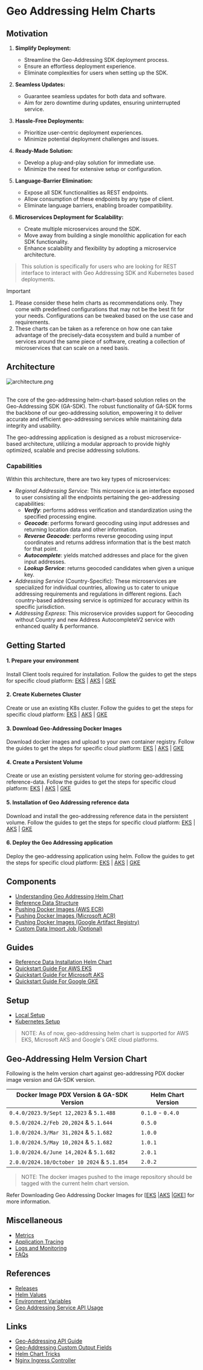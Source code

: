 # Geo Addressing Helm Charts

## Motivation

1. **Simplify Deployment:**
    - Streamline the Geo-Addressing SDK deployment process.
    - Ensure an effortless deployment experience.
    - Eliminate complexities for users when setting up the SDK.

2. **Seamless Updates:**
    - Guarantee seamless updates for both data and software.
    - Aim for zero downtime during updates, ensuring uninterrupted service.

3. **Hassle-Free Deployments:**
    - Prioritize user-centric deployment experiences.
    - Minimize potential deployment challenges and issues.

4. **Ready-Made Solution:**
    - Develop a plug-and-play solution for immediate use.
    - Minimize the need for extensive setup or configuration.

5. **Language-Barrier Elimination:**
    - Expose all SDK functionalities as REST endpoints.
    - Allow consumption of these endpoints by any type of client.
    - Eliminate language barriers, enabling broader compatibility.

6. **Microservices Deployment for Scalability:**
    - Create multiple microservices around the SDK.
    - Move away from building a single monolithic application for each SDK functionality.
    - Enhance scalability and flexibility by adopting a microservice architecture.

> This solution is specifically for users who are looking for REST interface to interact with Geo Addressing SDK and
> Kubernetes based deployments.


> [!IMPORTANT]
> 1. Please consider these helm charts as recommendations only. They come with predefined configurations that may not be
     the best fit for your needs. Configurations can be tweaked based on the use case and requirements.
> 2. These charts can be taken as a reference on how one can take advantage of the precisely-data ecosystem and build a
     number of services around the same piece of software, creating a collection of microservices that can scale on a
     need basis.

## Architecture

![architecture.png](images/geoaddressing_architecture.png)

<br>The core of the geo-addressing helm-chart-based solution relies on the Geo-Addressing SDK (GA-SDK). The robust
functionality of GA-SDK forms the backbone of our geo-addressing solution, empowering it to deliver accurate and
efficient
geo-addressing services while maintaining data integrity and usability.

The geo-addressing application is designed as a robust microservice-based architecture, utilizing a modular approach to
provide highly optimized, scalable and precise addressing solutions.

### Capabilities

Within this architecture, there are two key types of microservices:

- _Regional Addressing Service_: This microservice is an interface exposed to user consisting all the endpoints
  pertaining the geo-addressing capabilities:
    - **_Verify_**: performs address verification and standardization using the specified processing engine.
    - **_Geocode_**: performs forward geocoding using input addresses and returning location data and other information.
    - **_Reverse Geocode_**: performs reverse geocoding using input coordinates and returns address information that is
      the best match for that point.
    - **_Autocomplete_**: yields matched addresses and place for the given input addresses.
    - **_Lookup Service_**: returns geocoded candidates when given a unique key.
- _Addressing Service_ (Country-Specific): These microservices are specialized for individual countries, allowing us to
  cater to unique addressing requirements and regulations in different regions. Each country-based addressing service is
  optimized for accuracy within its specific jurisdiction.
- _Addressing Express_: This microservice provides support for Geocoding without Country and new Address AutocompleteV2
  service with enhanced quality & performance.

## Getting Started

#### 1. Prepare your environment

Install Client tools required for installation. Follow the guides to get the steps for specific cloud
platform:
[EKS](docs/guides/eks/QuickStartEKS.md#step-1-prepare-your-environment)
| [AKS](docs/guides/aks/QuickStartAKS.md#step-1-before-you-begin)
| [GKE](docs/guides/gke/QuickStartGKE.md#step-1-before-you-begin)

#### 2. Create Kubernetes Cluster

Create or use an existing K8s cluster. Follow the guides to get the steps for specific cloud platform:
[EKS](docs/guides/eks/QuickStartEKS.md#step-2-create-the-eks-cluster)
| [AKS](docs/guides/aks/QuickStartAKS.md#step-2-create-the-aks-cluster)
| [GKE](docs/guides/gke/QuickStartGKE.md#step-2-create-the-gke-cluster)

#### 3. Download Geo-Addressing Docker Images

Download docker images and upload to your own container registry. Follow the guides to get the steps for specific cloud
platform:
[EKS](docs/guides/eks/QuickStartEKS.md#step-3-download-geo-addressing-docker-images)
| [AKS](docs/guides/aks/QuickStartAKS.md#step-3-download-geo-addressing-docker-images)
| [GKE](docs/guides/gke/QuickStartGKE.md#step-3-download-geo-addressing-docker-images)

#### 4. Create a Persistent Volume

Create or use an existing persistent volume for storing geo-addressing reference-data. Follow the guides to get the
steps for specific cloud platform:
[EKS](docs/guides/eks/QuickStartEKS.md#step-4-create-elastic-file-system-efs)
| [AKS](docs/guides/aks/QuickStartAKS.md#step-4-create-and-configure-azure-files-share)
| [GKE](docs/guides/gke/QuickStartGKE.md#step-4-create-and-configure-google-filestore)

#### 5. Installation of Geo Addressing reference data

Download and install the geo-addressing reference data in the persistent volume. Follow the guides to get the steps for
specific cloud platform:
[EKS](docs/guides/eks/QuickStartEKS.md#step-5-installation-of-reference-data)
| [AKS](docs/guides/aks/QuickStartAKS.md#step-5-installation-of-reference-data)
| [GKE](docs/guides/gke/QuickStartGKE.md#step-5-installation-of-reference-data)

#### 6. Deploy the Geo Addressing application

Deploy the geo-addressing application using helm. Follow the guides to get the steps for specific cloud platform:
[EKS](docs/guides/eks/QuickStartEKS.md#step-6-installation-of-geo-addressing-helm-chart)
| [AKS](docs/guides/aks/QuickStartAKS.md#step-6-installation-of-geo-addressing-helm-chart)
| [GKE](docs/guides/gke/QuickStartGKE.md#step-6-installation-of-geo-addressing-helm-chart)

## Components

- [Understanding Geo Addressing Helm Chart](charts/component-charts/geo-addressing-generic/README.md#understanding-geo-addressing-helm-charts)
- [Reference Data Structure](docs/ReferenceData.md)
- [Pushing Docker Images (AWS ECR)](docs/guides/eks/QuickStartEKS.md#step-3-download-geo-addressing-docker-images)
- [Pushing Docker Images (Microsoft ACR)](docs/guides/aks/QuickStartAKS.md#step-3-download-geo-addressing-docker-images)
- [Pushing Docker Images (Google Artifact Registry)](docs/guides/gke/QuickStartGKE.md#step-3-download-geo-addressing-docker-images)
- [Custom Data Import Job (Optional)](charts/component-charts/custom-data-importer/README.md)

## Guides

- [Reference Data Installation Helm Chart](charts/component-charts/reference-data-setup-generic/README.md)
- [Quickstart Guide For AWS EKS](docs/guides/eks/QuickStartEKS.md)
- [Quickstart Guide For Microsoft AKS](docs/guides/aks/QuickStartAKS.md)
- [Quickstart Guide For Google GKE](docs/guides/gke/QuickStartGKE.md)

## Setup

- [Local Setup](docker-desktop/README.md)
- [Kubernetes Setup](charts/component-charts/geo-addressing-generic/README.md)

> NOTE: As of now, geo-addressing helm chart is supported for AWS EKS, Microsoft AKS and Google's GKE cloud platforms.

## Geo-Addressing Helm Version Chart

Following is the helm version chart against geo-addressing PDX docker image version and GA-SDK version.

| Docker Image PDX Version & GA-SDK Version   | Helm Chart Version |
|---------------------------------------------|--------------------|
| `0.4.0/2023.9/Sept 12,2023` & `5.1.488`     | `0.1.0` - `0.4.0`️ |
| `0.5.0/2024.2/Feb 20,2024` & `5.1.644`      | `0.5.0`️           |
| `1.0.0/2024.3/Mar 31,2024` & `5.1.682`      | `1.0.0`️           |
| `1.0.0/2024.5/May 10,2024` & `5.1.682`      | `1.0.1`️           |
| `1.0.0/2024.6/June 14,2024` & `5.1.682`     | `2.0.1`️           |
| `2.0.0/2024.10/October 10 2024` & `5.1.854` | `2.0.2`            |

> NOTE: The docker images pushed to the image repository should be tagged with the current helm chart version.

Refer Downloading Geo Addressing Docker Images
for [[EKS](docs/guides/eks/QuickStartEKS.md#step-3-download-geo-addressing-docker-images) |[AKS](/docs/guides/aks/QuickStartAKS.md#step-3-download-geo-addressing-docker-images) |[GKE](/docs/guides/gke/QuickStartGKE.md#step-3-download-geo-addressing-docker-images)]
for more information.

## Miscellaneous

- [Metrics](docs/MetricsAndTraces.md#generating-insights-from-metrics)
- [Application Tracing](docs/MetricsAndTraces.md#generating-insights-from-metrics)
- [Logs and Monitoring](docs/MetricsAndTraces.md#generating-insights-from-metrics)
- [FAQs](docs/faq/FAQs.md)

## References

- [Releases](https://github.com/PreciselyData/cloudnative-geocoding-helm/releases)
- [Helm Values](charts/component-charts/geo-addressing-generic/README.md#helm-values)
- [Environment Variables](charts/component-charts/geo-addressing-generic/README.md#environment-variables)
- [Geo Addressing Service API Usage](charts/component-charts/geo-addressing-generic/README.md#geo-addressing-service-api-usage)

## Links

- [Geo-Addressing API Guide](https://docs.precisely.com/docs/sftw/ggs/5.0/en/webhelp/GeoAddressingSDKDeveloperGuide/GlobalGeocodingGuide/source/AddressingAPI/addressing_api_title.html)
- [Geo-Addressing Custom Output Fields](https://docs.precisely.com/docs/sftw/ggs/5.0/en/webhelp/GeoAddressingSDKDeveloperGuide/GlobalGeocodingGuide/source/CustomFields/global_custom_output_fields_all_countries.html)
- [Helm Chart Tricks](https://helm.sh/docs/howto/charts_tips_and_tricks/)
- [Nginx Ingress Controller](https://docs.nginx.com/nginx-ingress-controller/)

